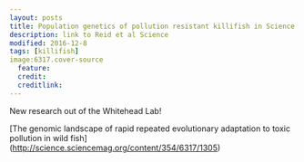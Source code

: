 ```yaml
---
layout: posts
title: Population genetics of pollution resistant killifish in Science 
description: link to Reid et al Science
modified: 2016-12-8
tags: [killifish]
image:6317.cover-source
  feature: 
  credit: 
  creditlink: 
---
```

New research out of the Whitehead Lab!

[The genomic landscape of rapid repeated evolutionary adaptation to toxic pollution in wild fish] (http://science.sciencemag.org/content/354/6317/1305)
